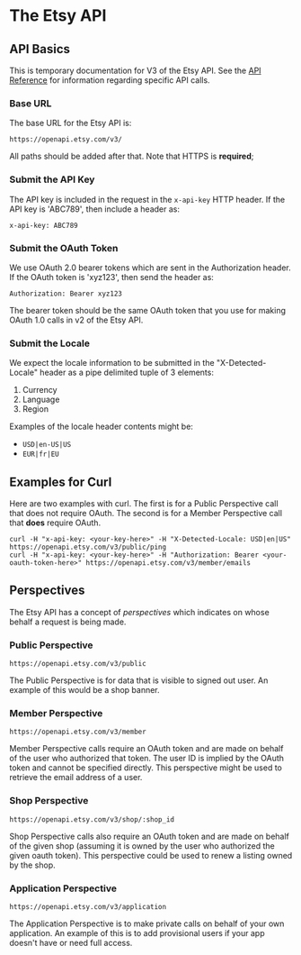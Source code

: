 The Etsy API
============

API Basics
-------------

This is temporary documentation for V3 of the Etsy API.
See the [API Reference](REFERENCE.md) for information regarding
specific API calls.

### Base URL

The base URL for the Etsy API is:
```
https://openapi.etsy.com/v3/
```
All paths should be added after that. Note that HTTPS is **required**;

### Submit the API Key

The API key is included in the request in the `x-api-key` HTTP header.
If the API key is 'ABC789', then include a header as:
```
x-api-key: ABC789
```

### Submit the OAuth Token

We use OAuth 2.0 bearer tokens which are sent in the Authorization header.
If the OAuth token is 'xyz123', then send the header as:
```
Authorization: Bearer xyz123
```
The bearer token should be the same OAuth token that you use
for making OAuth 1.0 calls in v2 of the Etsy API.

### Submit the Locale

We expect the locale information to be submitted in the
"X-Detected-Locale" header as a pipe delimited tuple of 3 elements:

1. Currency
2. Language
3. Region

Examples of the locale header contents might be:

* `USD|en-US|US`
* `EUR|fr|EU`

## Examples for Curl

Here are two examples with curl. The first is for a Public Perspective
call that does not require OAuth. The second is for a Member Perspective call
that **does** require OAuth.

```
curl -H "x-api-key: <your-key-here>" -H "X-Detected-Locale: USD|en|US" https://openapi.etsy.com/v3/public/ping
curl -H "x-api-key: <your-key-here>" -H "Authorization: Bearer <your-oauth-token-here>" https://openapi.etsy.com/v3/member/emails
```

Perspectives
-------------------

The Etsy API has a concept of _perspectives_ which indicates on whose behalf
a request is being made.

### Public Perspective

```
https://openapi.etsy.com/v3/public
```

The Public Perspective is for data that is visible to signed out user.
An example of this would be a shop banner.

### Member Perspective

```
https://openapi.etsy.com/v3/member
```

Member Perspective calls require an OAuth token and are made on behalf
of the user who authorized that token. The user ID is implied by the
OAuth token and cannot be specified directly. This perspective might be used
to retrieve the email address of a user.

### Shop Perspective

```
https://openapi.etsy.com/v3/shop/:shop_id
```

Shop Perspective calls also require an OAuth token and are made on behalf
of the given shop (assuming it is owned by the user who authorized the
given oauth token). This perspective could be used to renew a listing
owned by the shop.

### Application Perspective

```
https://openapi.etsy.com/v3/application
```

The Application Perspective is to make private calls on behalf of your
own application. An example of this is to add provisional users if your
app doesn't have or need full access.
